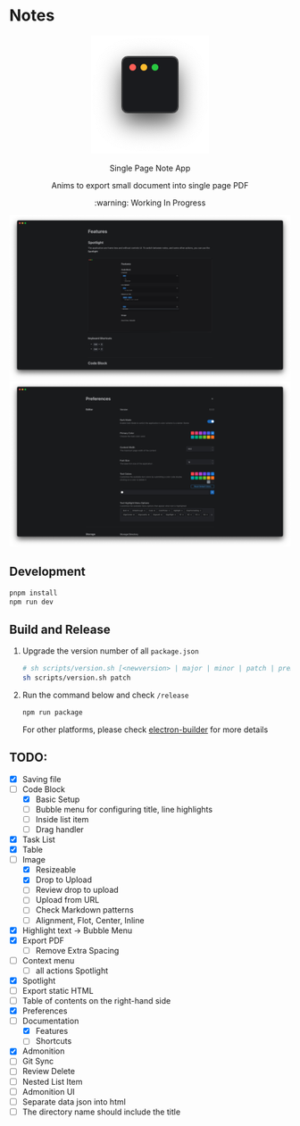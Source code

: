 # Notes

<div align="center">
  <img src="./.internal/icon.png" />
</div>

<p align="center">Single Page Note App</p>
<p align="center">Anims to export small document into single page PDF</p>
<p align="center">:warning: Working In Progress</p>

![feature](./.internal/features.png)
![preferences](./.internal/preferences.png)

## Development

```
pnpm install
npm run dev
```

## Build and Release

1. Upgrade the version number of all `package.json`
   ```sh
   # sh scripts/version.sh [<newversion> | major | minor | patch | premajor | preminor | prepatch | prerelease | from-git]
   sh scripts/version.sh patch
   ```
2. Run the command below and check `/release`

   ```sh
   npm run package
   ```

   For other platforms, please check [electron-builder](https://www.electron.build/index.html) for more details

## TODO:

- [x] Saving file
- [ ] Code Block
  - [x] Basic Setup
  - [ ] Bubble menu for configuring title, line highlights
  - [ ] Inside list item
  - [ ] Drag handler
- [x] Task List
- [x] Table
- [ ] Image
  - [x] Resizeable
  - [x] Drop to Upload
  - [ ] Review drop to upload
  - [ ] Upload from URL
  - [ ] Check Markdown patterns
  - [ ] Alignment, Flot, Center, Inline
- [x] Highlight text -> Bubble Menu
- [x] Export PDF
  - [ ] Remove Extra Spacing
- [ ] Context menu
  - [ ] all actions Spotlight
- [x] Spotlight
- [ ] Export static HTML
- [ ] Table of contents on the right-hand side
- [x] Preferences
- [ ] Documentation
  - [x] Features
  - [ ] Shortcuts
- [x] Admonition
- [ ] Git Sync
- [ ] Review Delete
- [ ] Nested List Item
- [ ] Admonition UI
- [ ] Separate data json into html
- [ ] The directory name should include the title
